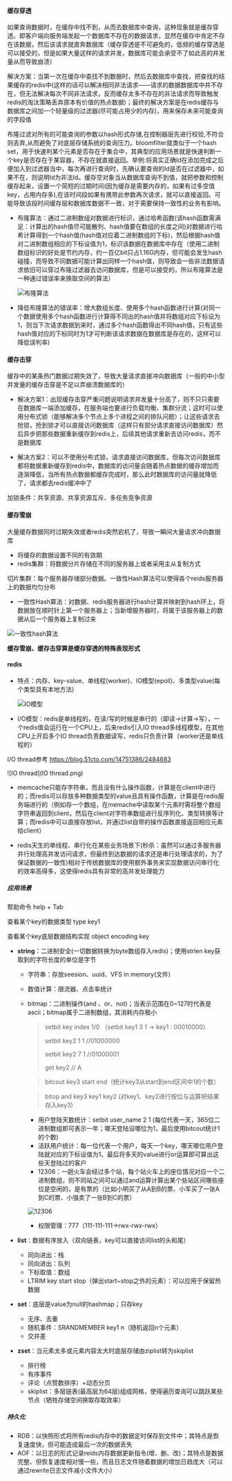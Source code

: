 #### 缓存穿透

​			如果查询数据时，在缓存中找不到，从而去数据库中查询，这种现象就是缓存穿透。即客户端向服务端发起一个数据库不存在的数据请求，显然在缓存中肯定不存在该数据，然后该请求就直奔数据库（缓存穿透是不可避免的，低频的缓存穿透是可以接受的，但是如果大量这样的请求并发，数据库可能会承受不了如此高的并发量从而导致崩溃）

解决方案：当第一次在缓存中查找不到数据时，然后去数据库中查找，把查找的结果缓存的redis中(这样的话可以解决相同非法请求——请求的数据数据库中并不存在，但无法解决每次不同非法请求，反而缓存太多不存在的非法请求而导致触发redis的淘汰策略丢弃原本有价值的热点数据)；最终的解决方案是在redis缓存与数据库之间加一个轻量级的过滤器(尽可能占用少的内存)，用来保存未来可能查询的字段值

布隆过滤对所有的可能查询的参数以hash形式存储,在控制器层先进行校验,不符合则丢弃,从而避免了对底层存储系统的查询压力。bloomfilter就类似于一个hash set，用于快速判某个元素是否存在于集合中，其典型的应用场景就是快速判断一个key是否存在于某容器，不存在就直接返回。举例:将真实正确Id在添加完成之后便加入到过滤器当中，每次再进行查询时，先确认要查询的Id是否在过滤器中，如果不在，则说明Id为非法Id。缓存空对象当从数据库查询不到值，就把参数和控制缓存起来，设置一个简短的过期时间(因为缓存是需要内存的，如果有过多空值key，占用内存多),在该时间段如果有携带此参数再次请求，就可以直接返回。可能导致该段时间缓存层和数据库数据不一致，对于需要保持一致性的业务有影响。

+ 布隆算法：通过二进制数组对数据进行标识，通过哈希函数(该hash函数需满足：计算出的hash值尽可能散列、hash值要在数组的长度之间)对数据进行哈希计算得到一个hash值(hash值对应着二进制数组的下标)，然后根据hash值对二进制数组相应的下标设值为1，标识该数据在数据库中存在（使用二进制数组标识的好处是节约内存，约一百亿bit只占1.16G内存，但可能会发生hash碰撞，而导致不同数据可能计算出同样一个hash值，则导致会一些非法数据请求依旧可以穿过布隆过滤器去访问数据库，但是可以接受的，所以布隆算法是一种通过错误率来换取空间的算法）

  ![布隆算法](布隆算法.png)

+ 降低布隆算法的错误率：增大数组长度、使用多个hash函数进行计算(对同一个数据使用多个hash函数进行计算得不同出的hash值并将数组对应下标设为1，则当下次请求数据到来时，通过多个hash函数得出不同hash值，只有这些hash值对应的下标同时为1才可判断该请求数据在数据库是存在的，这样可以降低误判率)

#### 缓存击穿

​		缓存中的某条热门数据过期失效了，导致大量请求直接冲向数据库（一般的中小型并发量的缓存击穿是不足以弄崩溃数据库的）

+ 解决方案1：出现缓存击穿严重问题说明请求并发量十分高了，则不只只需要在数据库一端添加缓存，在服务端也要进行负载均衡、集群分流；这时可以使用分布式锁（能够解决多个节点上多个进程之间的排队问题）；让这些请求去抢锁，抢到锁才可以直接访问数据库（这样只有部分请求直接访问数据库）然后异步把那些数据重新缓存到redis上，后续其他请求重新去访问redis，而不是数据库

+ 解决方案2：可以不使用分布式锁，请求直接访问数据库，但每次访问数据库都将数据重新缓存到redis中，数据库的访问量会随着热点数据的缓存增加而逐渐降低，当所有热点数据都缓存完成时，那么此时数据库的访问量就降低了，请求都去redis缓冲中了

加锁条件：共享资源、共享资源互斥、多任务竞争资源

#### 缓存雪崩

​		大量缓存数据同时过期失效或者redis突然宕机了，导致一瞬间大量请求冲向数据库

+ 将缓存的数据设置不同的有效期
+ redis集群：将数据分片存储在不同的服务器上或者采用主从复制方式

切片集群：每个服务器存储部分数据。一致性Hash算法可以使得各个reids服务器上的数据均匀分布

+ 一致性Hash算法：对数据、redis服务器进行hash计算并映射到hash环上，将数据放在顺时针上第一个服务器上；当新增服务器时，将属于该服务器上的数据从后一个服务器上复制过来

![一致性hash算法](一致性hash算法.png)

**缓存雪崩、缓存击穿算是缓存穿透的特殊表现形式**

#### redis

+ 特点：内存、key-value、单线程(worker)、IO模型(epoll)、多类型value(每个类型具有本地方法)

  ![IO模型](C:\Users\root\Desktop\testgit\Java\redis\IO模型.png)

+ I/O模型：redis是单线程的，在读/写的时候是串行的（即读→计算→写），一个redis值会运行在一个CPU上，后来redis引入IO thread多线程模型，在其他CPU上开启多个IO thread负责数据读写，redis只负责计算（worker还是单线程的）

I/O thread参考 https://blog.51cto.com/14751386/2484683

![IO thread](IO thread.png)

+ memcache只能存字符串，而且没有什么操作函数，计算是在client中进行的；而redis可以存放多种数据类型的value且具有操作函数，计算是在redis服务端进行的（例如存一个数组，在memache中读取某个元素时需将整个数组字符串返回到client，然后在client对字符串数组进行反序列化、类型转换等计算；而redis中可以直接存放list，并通过list自带的操作函数直接返回相应元素给client）

+ redis天生的单线程、串行化在某些业务场景下(秒杀：虽然可以通过多服务器并行处理高并发访问请求，但最终到达数据的请求还是串行处理请求的，为了保证数据的一致性)相对于传统数据库的使用额外事务来实现数据访问串行化的效率高得多，这使得redis具有非常的高并发处理能力

##### 应用场景

帮助命令  help + Tab

查看某个key的数据类型   type  key1

查看某个key底层数据结构实现  object encoding  key

+ **string**：二进制安全(一切数据转换为byte数组存入redis)；使用strlen key获取到的字符长度的单位是字节

  + 字符串：存放seesion、uuid、VFS in memory(文件)

  + 数值计算：限流器、点击率统计

  + bitmap：二进制操作(and 、or、not)；当表示范围在0~127时代表是ascii；bitmap属于二进制数组，其消耗内存极小

    > setbit  key  index  1/0 （setbit  key1   3  1 → key1 : 00010000）
    >
    > setbit key2  1 1       //01000000
    >
    > setbit key2  7  1      //01000001
    >
    > get key2    // A

    > bitcout  key3  start end（统计key3从start到end区间中1的个数）

    > bitop  and  key3 key1 key2 (对key1、key2进行按位与运算把结果存入key3)

    + 用户登陆天数统计：setbit  user_name  2  1 (每位代表一天，365位二进制数组即可表示一年；哪天登陆设哪位为1，最后使用bitcout统计1的个数)
    + 活跃用户统计：每一位代表一个用户，每天一个key，哪天哪位用户登陆就对应的下标设值为1，最后将多天的value进行or运算即可算出这些天登陆过的客户
    + 12306：一趟火车会经过多个站，每个站火车上的座位情况对应一个二进制数组，则不同站之间可以通过and运算计算出某个些站区间哪些座位是空闲的，是有票的（比如小明买了从A到B的票、小军买了一张A到C的票、小强卖了一张B到C的票）

    ![12306](12306.png)

    + 权限管理：777（111-111-111→rwx-rwx-rwx）

+ **list**：数据有序放入（双向链表，key可以直接访问list的头和尾）
  
  + 同向进出：栈
  + 同向进出：队列
  + 下标取值：数组
  + LTRIM key start stop（弹出start~stop之外的元素）：可以应用于保留热数据
  
+ **set**：底层是value为null的hashmap；只存key

  + 无序、去重
  + 随机事件：SRANDMEMBER  key1 n（随机返回n个元素）
  + 交并差

+ **zset**：当元素太多或元素内容太大时底层存储由ziplist转为skiplist

  + 排行榜
  + 有序事件
  + 评论（点赞数排序）+动态分页
  + skiplist：多层链表(最高层为64层)组成网格，使得遍历查询可以跳跃某些节点（牺牲存储空间换取存取效率）

##### 持久化

+ RDB：以快照形式将所有redis内存中的数据定时保存到文件中；其特点是恢复速度快，但可能造成最后一次的数据丢失
+ AOF：以日志的形式记录reids内存数据更新指令(增、删、改)；其特点是数据完整、但恢复速度相对慢一些，而且日志文件随着数据的增加日趋庞大（可以通过rewrite日志文件减小文件大小）

